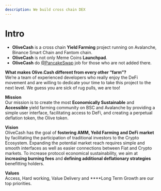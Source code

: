 ```yaml
---
description: We build cross chain DEX
---
```


# Intro

  
- **OliveCash** is a cross chain **Yield Farming** project running on Avalanche, Binance Smart Chain and Fantom chain.  
- **OliveCash** is not only Meme Coins **Launchpad**.   
- **OliveCash** do [@PancakeSwap](https://twitter.com/PancakeSwap) job for those who are not added there.  
  
**What makes Olive.Cash different from every other “farm”?**  
We’re a team of experienced developers who really enjoy the DeFi movement and are willing to dedicate your time to take this project to the next level. We guess you are sick of rug pulls, we are too!  
  
**Mission**  
Our mission is to create the most **Economically Sustainable** and **Accessible** yield farming community on BSC and Avalanche by providing a simple user interface, facilitating access to DeFi, and creating a perpetual deflation token, the Olive token.  
  
**Vision**  
OliveCash has the goal of **fostering AMM, Yeild Farming** **and DeFi** **market** by facilitating the participation of traditional investors to the Crypto Ecosystem. Expanding the potential market reach requires simple and smooth interfaces as well as easier connections between Fiat and Crypto markets. To increase protocol economical sustainability, we aim at **increasing burning fees** and **defining additional deflationary strategies** benefitting holders.  
  
**Values**  
Access,  Hard working, Value Delivery and ****Long Term Growth are our top priorities.  


